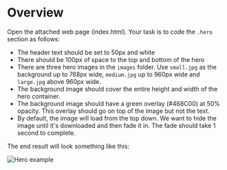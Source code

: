 # Overview

Open the attached web page (index.html). Your task is to code the `.hero` section
as follows:

* The header text should be set to 50px and white
* There should be 100px of space to the top and bottom of the hero
* There are three hero images in the `images` folder. Use `small.jpg` as the background up to
768px wide, `medium.jpg` up to 960px wide and `large.jpg` above 960px wide.
* The background image should cover the entire height and width of the hero container.
* The background image should have a green overlay (#468C00) at 50% opacity. This
overlay should go on top of the image but not the text.
* By default, the image will load from the top down. We want to hide the image until
it's downloaded and then fade it in. The fade should take 1 second to complete.

The end result will look something like this:

![Hero example](https://github.com/o3world/front-end-interview/blob/feature-revisions-062017/2-hero/example.png)
